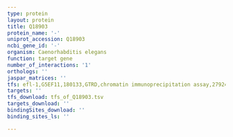 ```yaml
---
type: protein
layout: protein
title: Q18903
protein_name: '-'
uniprot_accession: Q18903
ncbi_gene_id: '-'
organism: Caenorhabditis elegans
function: target gene
number_of_interactions: '1'
orthologs: ''
jaspar_matrices: ''
tfs: efl-1,G5EF11,180133,GTRD,chromatin immunoprecipitation assay,27924024%5Buid%5D,No
targets: ''
tfs_download: tfs_of_Q18903.tsv
targets_download: ''
bindingSites_download: ''
binding_sites_ls: ''

---
```

